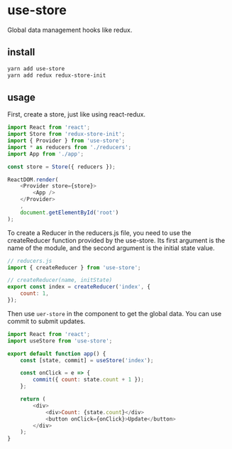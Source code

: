# use-store
Global data management hooks like redux.

## install

```sh
yarn add use-store
yarn add redux redux-store-init
```

## usage

First, create a store, just like using react-redux.

```js
import React from 'react';
import Store from 'redux-store-init';
import { Provider } from 'use-store';
import * as reducers from './reducers';
import App from './app';

const store = Store({ reducers });

ReactDOM.render(
    <Provider store={store}>
        <App />
    </Provider>
    ,
    document.getElementById('root')
);
```

To create a Reducer in the reducers.js file, you need to use the createReducer function provided by the use-store. Its first argument is the name of the module, and the second argument is the initial state value.

```js
// reducers.js
import { createReducer } from 'use-store';

// createReducer(name, initState)
export const index = createReducer('index', {
    count: 1,
});
```

Then use `uer-store` in the component to get the global data.
You can use commit to submit updates.

```js
import React from 'react';
import useStore from 'use-store';

export default function app() {
    const [state, commit] = useStore('index');

    const onClick = e => {
        commit({ count: state.count + 1 });
    };

    return (
        <div>
            <div>Count: {state.count}</div>
            <button onClick={onClick}>Update</button>
        </div>
    );
}
```

